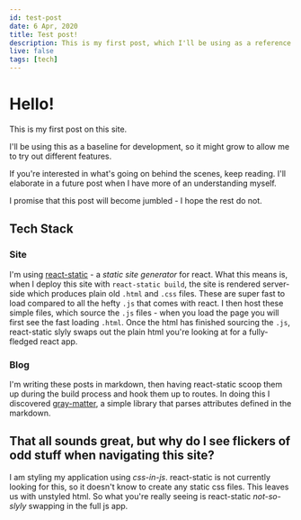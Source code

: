 ```yaml
---
id: test-post
date: 6 Apr, 2020
title: Test post!
description: This is my first post, which I'll be using as a reference as I work on the site. It might change or disappear but hopefully there will be more to come!
live: false
tags: [tech]
---
```


# Hello!

This is my first post on this site.

I'll be using this as a baseline for development, so it might grow to allow me to try out different features.

If you're interested in what's going on behind the scenes, keep reading. I'll elaborate in a future post when I have more of an understanding myself.

I promise that this post will become jumbled - I hope the rest do not.

## Tech Stack

### Site

I'm using [react-static](https://github.com/react-static/react-static) - a *static site generator* for react. What this means is, when I deploy this site with `react-static build`, the site is rendered server-side which produces plain old `.html` and `.css` files. These are super fast to load compared to all the hefty `.js` that comes with react. I then host these simple files, which source the `.js` files - when you load the page you will first see the fast loading `.html`. Once the html has finished sourcing the `.js`, react-static slyly swaps out the plain html you're looking at for a fully-fledged react app.

### Blog

I'm writing these posts in markdown, then having react-static scoop them up during the build process and hook them up to routes. In doing this I discovered [gray-matter](https://github.com/jonschlinkert/gray-matter), a simple library that parses attributes defined in the markdown.

## That all sounds great, but why do I see flickers of odd stuff when navigating this site?

I am styling my application using *css-in-js*. react-static is not currently looking for this, so it doesn't know to create any static css files. This leaves us with unstyled html. So what you're really seeing is react-static *not-so-slyly* swapping in the full js app. 

